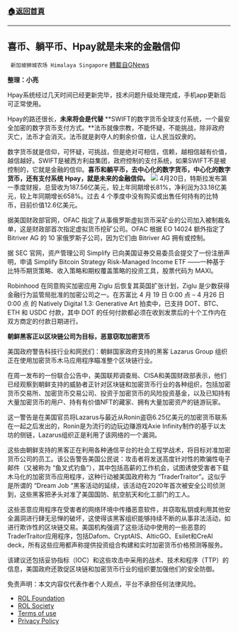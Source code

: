 ###  [:house:返回首頁](https://github.com/ourhimalayas/txt)
---


## 喜币、躺平币、Hpay就是未来的金融信仰
` 新加坡狮城农场 Himalaya Singapore` [轉載自GNews](https://gnews.org/zh-hans/2405642/)

**整理：小亮**

Hpay系统经过几天时间已经更新完毕，技术问题升级处理完成，手机app更新后可正常使用。

Hpay的路还很长，**未来将会是代替** **SWIFT的数字货币全球支付系统，一个最安全加密的数字货币支付方式。**法币就像宗教，不能怀疑，不能挑战，除非政府灭亡，法币才会消灭。法币就是剥夺人的剩余价值，让人民当奴隶的。

数字货币就是信仰，可怀疑，可挑战，但是绝对可相信，信赖，越相信越有价值，越信越好。SWIFT是被西方利益集团，政府控制的支付系统，如果SWIFT不是被控制的，它就是金融的信仰。**喜币和躺平币，去中心化的数字货币，中心化的数字货币，还有支付系统** **Hpay，就是未来的金融信仰。**
![](https://assets.gnews.org/wp-content/uploads/2022/04/11-39.png)
4月20日，特斯拉发布第一季度财报，总营收为187.56亿美元，较上年同期增长81%，净利润为33.18亿美元，较上年同期增长658%。过去 4 个季度中没有购买或出售任何持有的比特币，目前价值12.6亿美元。

据美国财政部官网，OFAC 指定了从事俄罗斯虚拟货币采矿业的公司加入被制裁名单，这是财政部首次指定虚拟货币挖矿公司。OFAC 根据 EO 14024 额外指定了 Bitriver AG 的 10 家俄罗斯子公司，因为它们由 Bitriver AG 拥有或控制。

据 SEC 官网，资产管理公司 Simplify 已向美国证券交易委员会提交了一份注册声明，申请 Simplify Bitcoin Strategy Risk-Managed Income ETF ——一种基于比特币期货策略、收入策略和期权覆盖策略的投资工具，股票代码为 MAXI。

Robinhood 在同意购买加密应用 Ziglu 后恢复其英国扩张计划，Ziglu 是少数获得金融行为监管局批准的加密公司之一。在苏富比 4 月 19 日 0:00 点 – 4 月26 日 0:00 点 的 Natively Digital 1.3: Generative Art 拍卖中，已支持 DOT、BTC、ETH 和 USDC 付款，其中 DOT 的任何付款都必须在收到发票后的十个工作内在双方商定的付款日期进行。

**朝鲜黑客正以区块链公司为目标，恶意窃取加密货币**

美国政府警告科技行业和网民们：朝鲜国家政府支持的黑客 Lazarus Group 组织正在使用加密货币木马应用程序瞄准整个区块链行业。

在周一发布的一份联合公告中，美国联邦调查局、CISA和美国财政部表示，他们已经观察到朝鲜支持的威胁者正针对区块链和加密货币行业的各种组织，包括加密货币交易所、加密货币交易公司、投资于加密货币的风险投资基金，以及已知持有大量加密货币的用户、持有有价值NFT的藏家、拥有大量加密资产的链游玩家。

这一警告是在美国官员将Lazarus与最近从Ronin盗窃6.25亿美元的加密货币联系在一起之后发出的，Ronin是为流行的边玩边赚游戏Axie Infinity制作的基于以太坊的侧链，Lazarus组织正是利用了该网络的一个漏洞。

这些由朝鲜支持的黑客正在利用各种通信平台的社会工程学战术，将目标对准加密货币公司的员工。该公告警告美国公民说：攻击者将发送高度针对性的欺骗性电子邮件（又被称为 “鱼叉式钓鱼”），其中包括高薪的工作机会，试图诱使受害者下载木马化的加密货币应用程序，这种行动被美国政府称为 “TraderTraitor”。这似乎是所谓的 “Dream Job “黑客活动的延续，该活动在2020年首次被安全公司侦测到，这些黑客把矛头对准了美国国防、航空航天和化工部门的工人。

这些恶意应用程序在受害者的网络环境中传播恶意软件，并窃取私钥或利用其他安全漏洞进行肆无忌惮的破坏，这使得该黑客组织能够持续不断的从事非法活动，如进行欺诈性的区块链交易。美国机构强调了这些活动中使用的一些恶意的TraderTraitor应用程序，包括Dafom、CryptAIS、AlticGO、Esilet和CreAI deck，所有这些应用都声称提供投资组合构建和实时加密货币价格预测等服务。

该建议还包括妥协指标（IOC）和这些攻击中采用的战术、技术和程序（TTP）的信息，美国政府还敦促区块链和加密货币行业的组织要加强他们的安全防御。

 

免责声明：本文内容仅代表作者个人观点，平台不承担任何法律风险。

- [ROL Foundation](https://rolfoundation.org/)
- [ROL Society](https://rolsociety.org/)
- [Terms of use](https://gnews.org/terms-of-use-3/)
- [Privacy Policy](https://gnews.org/privacy-policy/)
